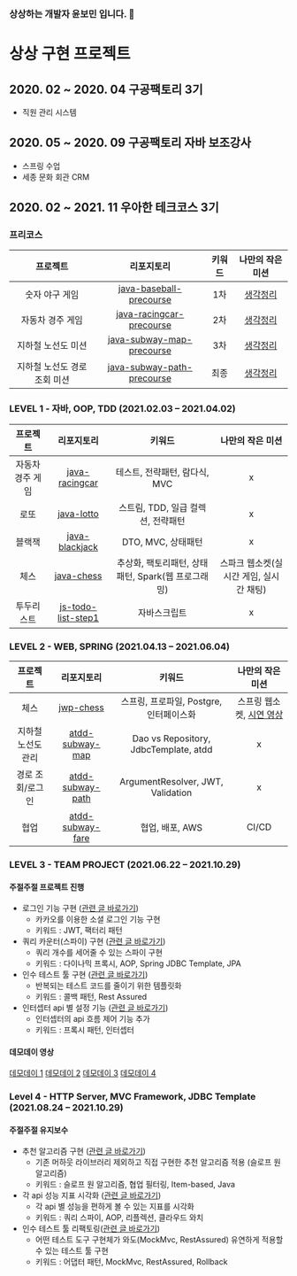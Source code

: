 ### 상상하는 개발자 윤보민 입니다. 🐥
# 상상 구현 프로젝트
## 2020. 02 ~ 2020. 04 구공팩토리 3기
- 직원 관리 시스템

## 2020. 05 ~ 2020. 09 구공팩토리 자바 보조강사
- 스프링 수업
- 세종 문화 회관 CRM

## 2020. 02 ~ 2021. 11 우아한 테크코스 3기
### 프리코스
|프로젝트 |리포지토리|키워드|나만의 작은 미션|
|:------:|:---------:|:---------:|:---------:|
|숫자 야구 게임|[java-baseball-precourse](https://github.com/qhals321/java-baseball-precourse/tree/bomin)|1차|[생각정리](https://cobalt-cuticle-030.notion.site/0822cccf3d8d49dd8864e5752c91938e)|
|자동차 경주 게임|[java-racingcar-precourse](https://github.com/qhals321/java-racingcar-precourse/tree/bomin)|2차|[생각정리](https://cobalt-cuticle-030.notion.site/b7e818c6c3d6483f80a5d291ccc91f5b)|
|지하철 노선도 미션|[java-subway-map-precourse](https://github.com/qhals321/java-subway-map-precourse/tree/bomin)|3차|[생각정리](https://cobalt-cuticle-030.notion.site/da55986ea4ae4e558c62adef7107b51c)|
|지하철 노선도 경로 조회 미션|[java-subway-path-precourse](https://github.com/qhals321/java-subway-path-precourse/tree/bomin)|최종|[생각정리](https://cobalt-cuticle-030.notion.site/8d233b92fdb7440f9fc1922a8322a132)|

### LEVEL 1 - 자바, OOP, TDD (2021.02.03 – 2021.04.02)
|프로젝트 |리포지토리|키워드|나만의 작은 미션|
|:------:|:---------:|:---------:|:---------:|
|자동차 경주 게임|[java-racingcar](https://github.com/qhals321/java-racingcar/tree/qhals321)|테스트, 전략패턴, 람다식, MVC|x|
|로또|[java-lotto](https://github.com/qhals321/java-lotto/tree/qhals321)|스트림, TDD, 일급 컬렉션, 전략패턴|x|
|블랙잭|[java-blackjack](https://github.com/qhals321/java-blackjack/tree/qhals321)|DTO, MVC, 상태패턴|x|
|체스|[java-chess](https://github.com/qhals321/java-chess/tree/qhals321)|추상화, 팩토리패턴, 상태패턴, Spark(웹 프로그래밍)|스파크 웹소켓(실시간 게임, 실시간 채팅)|
|투두리스트|[js-todo-list-step1](https://github.com/qhals321/js-todo-list-step1/tree/qhals321)|자바스크립트|x|
### LEVEL 2 - WEB, SPRING (2021.04.13 – 2021.06.04)
|프로젝트 |리포지토리|키워드|나만의 작은 미션|
|:------:|:---------:|:---------:|:---------:|
|체스|[jwp-chess](https://github.com/qhals321/jwp-chess/tree/qhals321)|스프링, 프로파일, Postgre, 인터페이스화|스프링 웹소켓, [시연 영상](https://youtu.be/RO18pX8HCxE)|
|지하철 노선도 관리|[atdd-subway-map](https://github.com/qhals321/atdd-subway-map/tree/qhals321)|Dao vs Repository, JdbcTemplate, atdd|x|
|경로 조회/로그인|[atdd-subway-path](https://github.com/qhals321/atdd-subway-path/tree/qhals321)|ArgumentResolver, JWT, Validation|x|
|협업|[atdd-subway-fare](https://github.com/qhals321/atdd-subway-fare/tree/qhals321)|협업, 배포, AWS|CI/CD|

### LEVEL 3 - TEAM PROJECT (2021.06.22 – 2021.10.29)
#### 주절주절 프로젝트 진행
- 로그인 기능 구현 ([관련 글 바로가기](https://nabom.oopy.io/2417da6e-f5ab-4c3a-8025-ae2e42d72132))
  - 카카오를 이용한 소셜 로그인 기능 구현
  - 키워드 : JWT, 팩터리 패턴
- 쿼리 카운터(스파이) 구현 ([관련 글 바로가기](https://nabom.oopy.io/fc12d0b4-274f-4301-b5df-b392a8141012))
  - 쿼리 개수를 세어줄 수 있는 스파이 구현
  - 키워드 : 다이나믹 프록시, AOP, Spring JDBC Template, JPA
- 인수 테스트 툴 구현 ([관련 글 바로가기](https://nabom.oopy.io/3bb9e92b-72ea-46d3-ac44-ee94cbbab4cd))
  - 반복되는 테스트 코드를 줄이기 위한 템플릿화
  - 키워드 : 콜백 패턴, Rest Assured
- 인터셉터 api 별 설정 기능 ([관련 글 바로가기](https://nabom.oopy.io/3317d457-f6f2-4d96-b5d3-95a63a03623e))
  - 인터셉터의 api 흐름 제어 기능 추가
  - 키워드 : 프록시 패턴, 인터셉터
#### 데모데이 영상
[데모데이 1](https://www.youtube.com/watch?v=qLuCzTckx98)
[데모데이 2](https://www.youtube.com/watch?v=cqjXMq9cmKA)
[데모데이 3](https://www.youtube.com/watch?v=eumEIMeQ7n4)
[데모데이 4](https://www.youtube.com/watch?v=jAVF3R6FGO4&t=326s)

### Level 4 - HTTP Server, MVC Framework, JDBC Template (2021.08.24 – 2021.10.29)
#### 주절주절 유지보수
- 추천 알고리즘 구현 ([관련 글 바로가기](https://nabom.oopy.io/0f903cd0-6504-4004-bf6d-169ede886f2a))
  - 기존 머하웃 라이브러리 제외하고 직접 구현한 추천 알고리즘 적용 (슬로프 원 알고리즘)
  - 키워드 : 슬로프 원 알고리즘, 협업 필터링, Item-based, Java
- 각 api 성능 지표 시각화 ([관련 글 바로가기](https://nabom.oopy.io/af908b1e-aca7-43d7-bad3-c8ee0a349901))
  - 각 api 별 성능을 편하게 볼 수 있는 지표를 시각화
  - 키워드 : 쿼리 스파이, AOP, 리플렉션, 클라우드 와치
- 인수 테스트 툴 리팩토링([관련 글 바로가기](https://nabom.oopy.io/75ef5c7b-f928-42c2-bbb0-00a7283beae2))
  - 어떤 테스트 도구 구현체가 와도(MockMvc, RestAssured) 유연하게 적용할 수 있는 테스트 툴 구현
  - 키워드 : 어댑터 패턴, MockMvc, RestAssured, Rollback
